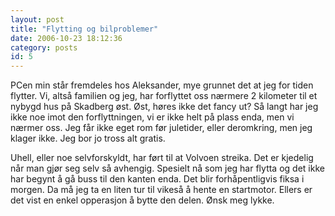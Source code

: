 ```yaml
---
layout: post
title: "Flytting og bilproblemer"
date: 2006-10-23 18:12:36
category: posts
id: 5
---
```

PCen min står fremdeles hos Aleksander, mye grunnet det at jeg for tiden flytter. Vi, altså familien og jeg, har forflyttet oss nærmere 2 kilometer til et nybygd hus på Skadberg øst. Øst, høres ikke det fancy ut? Så langt har jeg ikke noe imot den forflyttningen, vi er ikke helt på plass enda, men vi nærmer oss. Jeg får ikke eget rom før juletider, eller deromkring, men jeg klager ikke. Jeg bor jo tross alt gratis.

Uhell, eller noe selvforskyldt, har ført til at Volvoen streika. Det er kjedelig når man gjør seg selv så avhengig. Spesielt nå som jeg har flytta og det ikke har begynt å gå buss til den kanten enda. Det blir forhåpentligvis fiksa i morgen. Da må jeg ta en liten tur til vikeså å hente en startmotor. Ellers er det vist en enkel opperasjon å bytte den delen. Ønsk meg lykke.